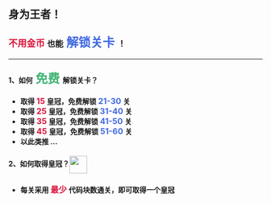 ## **身为王者！**
### <font color=#DC143C size=4> 不用金币 </font>也能<font color=#4169E1 size=5> 解锁关卡 </font>！

---

#### **1、如何<font color=#3CB371 size=5> 免费 </font>解锁关卡？**

- **取得<font color=#DC143C size=3> 15 </font>皇冠，免费解锁<font color=#4169E1 size=3> 21-30 </font>关**
- **取得<font color=#DC143C size=3> 25 </font>皇冠，免费解锁<font color=#4169E1 size=3> 31-40 </font>关**
- **取得<font color=#DC143C size=3> 35 </font>皇冠，免费解锁<font color=#4169E1 size=3> 41-50 </font>关**
- **取得<font color=#DC143C size=3> 45 </font>皇冠，免费解锁<font color=#4169E1 size=3> 51-60 </font>关**
- **以此类推 ...**

#### **2、如何取得皇冠？**<img src="./scene/image/crown.png" width = "35" alt="" align=center />

- **每关采用<font color=#DC143C size=3> 最少 </font>代码块数通关，即可取得一个皇冠**
